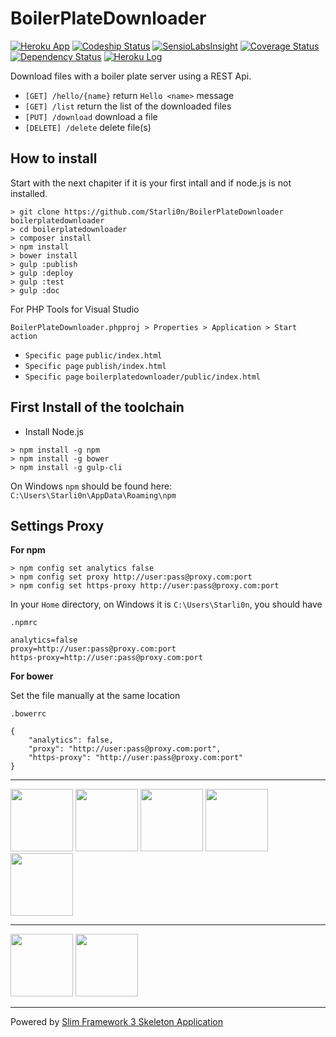 # BoilerPlateDownloader

[![Heroku App](https://heroku-badge.herokuapp.com/?app=boilerplatedownloader)](https://boilerplatedownloader.herokuapp.com)
[![Codeship Status](https://codeship.com/projects/5c379690-4b5e-0134-e294-3eedfb4d574d/status?branch=master)](https://codeship.com/projects/169900)
[![SensioLabsInsight](https://insight.sensiolabs.com/projects/f4f3457a-524b-434b-aa0d-7efc5dd5498b/mini.png)](https://insight.sensiolabs.com/projects/f4f3457a-524b-434b-aa0d-7efc5dd5498b)
[![Coverage Status](https://coveralls.io/repos/github/Starli0n/BoilerPlateDownloader/badge.svg?branch=master)](https://coveralls.io/github/Starli0n/BoilerPlateDownloader?branch=master)
[![Dependency Status](https://www.versioneye.com/user/projects/57c43069968d640039516a23/badge.svg?style=flat)](https://www.versioneye.com/user/projects/57c43069968d640039516a23)
[![Heroku Log](https://img.shields.io/badge/heroku-log-blue.svg)](https://dashboard.heroku.com/apps/boilerplatedownloader)

Download files with a boiler plate server using a REST Api.

* `[GET] /hello/{name}` return `Hello <name>` message
* `[GET] /list` return the list of the downloaded files
* `[PUT] /download` download a file
* `[DELETE] /delete` delete file(s)

## How to install

Start with the next chapiter if it is your first intall and if node.js is not installed.

```
> git clone https://github.com/Starli0n/BoilerPlateDownloader boilerplatedownloader
> cd boilerplatedownloader
> composer install
> npm install
> bower install
> gulp :publish
> gulp :deploy
> gulp :test
> gulp :doc
```

For PHP Tools for Visual Studio

`BoilerPlateDownloader.phpproj > Properties > Application > Start action`

* `Specific page` `public/index.html`
* `Specific page` `publish/index.html`
* `Specific page` `boilerplatedownloader/public/index.html`


## First Install of the toolchain

* Install Node.js
````
> npm install -g npm
> npm install -g bower
> npm install -g gulp-cli
````

On Windows `npm` should be found here:
`C:\Users\Starli0n\AppData\Roaming\npm`


## Settings Proxy

**For npm**

````
> npm config set analytics false
> npm config set proxy http://user:pass@proxy.com:port
> npm config set https-proxy http://user:pass@proxy.com:port
````

In your `Home` directory, on Windows it is `C:\Users\Starli0n`, you should have


`.npmrc`
````
analytics=false
proxy=http://user:pass@proxy.com:port
https-proxy=http://user:pass@proxy.com:port

````

**For bower**

Set the file manually at the same location

`.bowerrc`
````
{
    "analytics": false,
    "proxy": "http://user:pass@proxy.com:port",
    "https-proxy": "http://user:pass@proxy.com:port"
}
````


---

<a href="https://jquery.com"><img src="https://upload.wikimedia.org/wikipedia/en/thumb/9/9e/JQuery_logo.svg/220px-JQuery_logo.svg.png" width="100"></a>
<a href="https://nodejs.org"><img src="https://nodejs.org/static/images/logos/nodejs-new-pantone-black.png" width="100"></a>
<a href="https://www.npmjs.com"><img src="https://raw.githubusercontent.com/npm/logos/master/%22npm%22%20lockup/npm-logo-simplifed-with-white-space.png" width="100"></a>
<a href="https://bower.io"><img src="https://bower.io/img/bower-logo.svg" width="100"></a>
<a href="http://gulpjs.com"><img src="https://pbs.twimg.com/profile_images/417078109075034112/iruTC031_400x400.png" width="100"></a>

---

<a href="http://www.slimframework.com"><img src="https://d21ii91i3y6o6h.cloudfront.net/gallery_images/from_proof/11889/small/1461439198/slim-framework-sticker.png" width="100"></a>
<a href="https://getcomposer.org"><img src="https://getcomposer.org/img/logo-composer-transparent2.png" width="100"></a>

---

Powered by [Slim Framework 3 Skeleton Application](https://github.com/slimphp/Slim-Skeleton)
